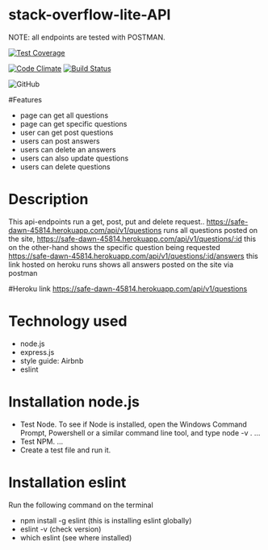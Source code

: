 # stack-overflow-lite-API
NOTE: all endpoints are tested with POSTMAN.

[![Test Coverage](https://api.codeclimate.com/v1/badges/a99a88d28ad37a79dbf6/test_coverage)](https://codeclimate.com/github/codeclimate/codeclimate/test_coverage)

[![Code Climate](https://codeclimate.com/github/cloudfoundry/membrane.png)](https://codeclimate.com/github/cloudfoundry/membrane)
[![Build Status](https://travis-ci.org/cloudfoundry/membrane.png)](https://travis-ci.org/cloudfoundry/membrane)


![GitHub](https://img.shields.io/github/license/mashape/apistatus.svg)

#Features
- page can get all questions
- page can get specific questions
- user can get post questions
- users can post answers
- users can delete an answers
- users can also update questions
- users can delete questions

# Description
This api-endpoints run a get, post, put and delete request..
https://safe-dawn-45814.herokuapp.com/api/v1/questions runs all questions posted on the site,
https://safe-dawn-45814.herokuapp.com/api/v1/questions/:id this on the other-hand shows the specific question being requested
https://safe-dawn-45814.herokuapp.com/api/v1/questions/:id/answers this link hosted on heroku runs shows all answers posted on the site via postman 

#Heroku link
https://safe-dawn-45814.herokuapp.com/api/v1/questions

# Technology used
- node.js
- express.js
- style guide: Airbnb
- eslint

# Installation node.js
- Test Node. To see if Node is installed, open the Windows Command Prompt, Powershell or a similar command line tool, and type node -v . ...
- Test NPM. ...
- Create a test file and run it.

# Installation eslint
Run the following command on the terminal
- npm install -g eslint (this is installing eslint globally)
- eslint -v (check version)
- which eslint (see where installed)
